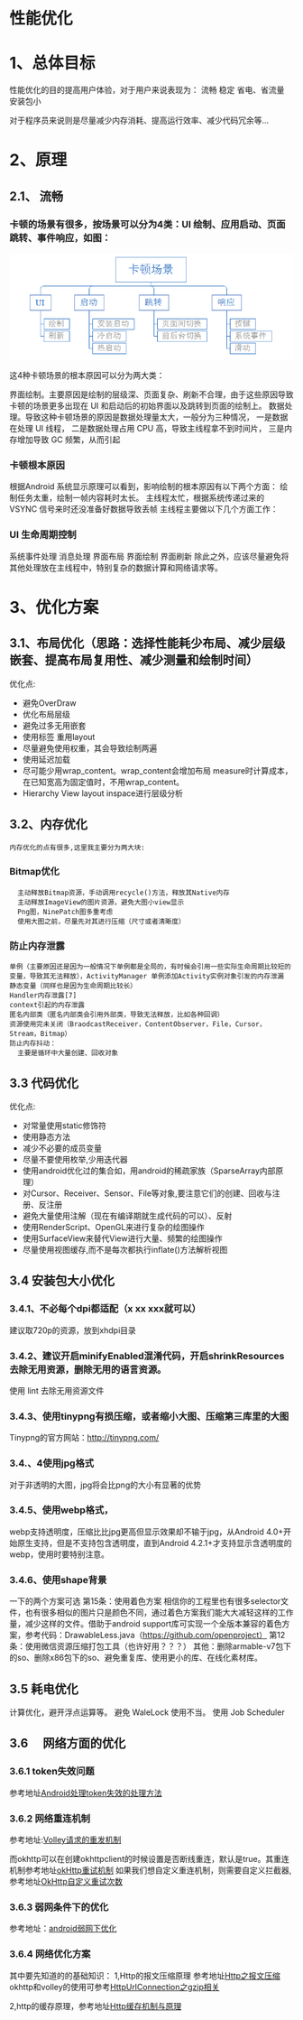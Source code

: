 性能优化
==================
# 1、总体目标
性能优化的目的提高用户体验，对于用户来说表现为：
  流畅
  稳定
  省电、省流量
  安装包小
  
  对于程序员来说则是尽量减少内存消耗、提高运行效率、减少代码冗余等...
  
# 2、原理
 ## 2.1、 流畅
  ### 卡顿的场景有很多，按场景可以分为4类：UI 绘制、应用启动、页面跳转、事件响应，如图：
  ![卡顿场景]( https://github.com/h616016784/android_qesAndSumUp/raw/master/pic/clipboard.png )
  
  这4种卡顿场景的根本原因可以分为两大类：

  界面绘制。主要原因是绘制的层级深、页面复杂、刷新不合理，由于这些原因导致卡顿的场景更多出现在 UI 和启动后的初始界面以及跳转到页面的绘制上。
  数据处理。导致这种卡顿场景的原因是数据处理量太大，一般分为三种情况，
    一是数据在处理 UI 线程，
    二是数据处理占用 CPU 高，导致主线程拿不到时间片，
    三是内存增加导致 GC 频繁，从而引起
    
 ### 卡顿根本原因
  根据Android 系统显示原理可以看到，影响绘制的根本原因有以下两个方面：
  绘制任务太重，绘制一帧内容耗时太长。
  主线程太忙，根据系统传递过来的 VSYNC 信号来时还没准备好数据导致丢帧
主线程主要做以下几个方面工作：
 ### UI 生命周期控制
  系统事件处理
  消息处理
  界面布局
  界面绘制
  界面刷新
  除此之外，应该尽量避免将其他处理放在主线程中，特别复杂的数据计算和网络请求等。
  
# 3、优化方案
 ## 3.1、布局优化（思路：选择性能耗少布局、减少层级嵌套、提高布局复用性、减少测量和绘制时间）
   优化点:
  - 避免OverDraw
  - 优化布局层级
  - 避免过多无用嵌套
  - 使用标签 重用layout
  - 尽量避免使用权重，其会导致绘制两遍
  - 使用延迟加载
  - 尽可能少用wrap_content。wrap_content会增加布局 measure时计算成本，在已知宽高为固定值时，不用wrap_content。
  - Hierarchy View  layout inspace进行层级分析
  
  ## 3.2、内存优化
    内存优化的点有很多,这里我主要分为两大块:
   ###  Bitmap优化
      主动释放Bitmap资源，手动调用recycle()方法，释放其Native内存
      主动释放ImageView的图片资源，避免大图小view显示
      Png图，NinePatch图多重考虑
      使用大图之前，尽量先对其进行压缩（尺寸或者清晰度）
   ### 防止内存泄露
    单例（主要原因还是因为一般情况下单例都是全局的，有时候会引用一些实际生命周期比较短的变量，导致其无法释放），ActivityManager 单例添加Activity实例对象引发的内存泄漏
    静态变量（同样也是因为生命周期比较长）
    Handler内存泄露[7]
    context引起的内存泄露
    匿名内部类（匿名内部类会引用外部类，导致无法释放，比如各种回调）
    资源使用完未关闭（BraodcastReceiver，ContentObserver，File，Cursor，Stream，Bitmap）
    防止内存抖动：
      主要是循环中大量创建、回收对象
    
   ## 3.3 代码优化
  优化点:
  - 对常量使用static修饰符
  - 使用静态方法
  - 减少不必要的成员变量
  - 尽量不要使用枚举,少用迭代器
  - 使用android优化过的集合如，用android的稀疏家族（SparseArray内部原理）
  - 对Cursor、Receiver、Sensor、File等对象,要注意它们的创建、回收与注册、反注册
  - 避免大量使用注解（现在有编译期就生成代码的可以）、反射
  - 使用RenderScript、OpenGL来进行复杂的绘图操作
  - 使用SurfaceView来替代View进行大量、频繁的绘图操作
  - 尽量使用视图缓存,而不是每次都执行inflate()方法解析视图
  
  ## 3.4 安装包大小优化
   ### 3.4.1、不必每个dpi都适配（x xx xxx就可以）
  建议取720p的资源，放到xhdpi目录
   ### 3.4.2、建议开启minifyEnabled混淆代码，开启shrinkResources去除无用资源，删除无用的语言资源。
   使用 lint 去除无用资源文件
   ### 3.4.3、使用tinypng有损压缩，或者缩小大图、压缩第三库里的大图
  Tinypng的官方网站：http://tinypng.com/
   ### 3.4.、4使用jpg格式
  对于非透明的大图，jpg将会比png的大小有显著的优势
   ### 3.4.5、使用webp格式，
  webp支持透明度，压缩比比jpg更高但显示效果却不输于jpg，从Android 4.0+开始原生支持，但是不支持包含透明度，直到Android 4.2.1+才支持显示含透明度的webp，使用时要特别注意。
  ### 3.4.6、使用shape背景
  一下的两个方案可选
  第15条：使用着色方案
  相信你的工程里也有很多selector文件，也有很多相似的图片只是颜色不同，通过着色方案我们能大大减轻这样的工作量，减少这样的文件。借助于android support库可实现一个全版本兼容的着色方案，参考代码：DrawableLess.java（https://github.com/openproject）
第12条：使用微信资源压缩打包工具（也许好用？？？）
其他：删除armable-v7包下的so、删除x86包下的so、避免重复库、使用更小的库、在线化素材库。
  ## 3.5 耗电优化
  计算优化，避开浮点运算等。
  避免 WaleLock 使用不当。
  使用 Job Scheduler
  ## 3.6 　网络方面的优化
  ### 3.6.1 token失效问题
  参考地址[Android处理token失效的处理方法](https://blog.csdn.net/xulike1990/article/details/60581466)
  ### 3.6.2 网络重连机制
  参考地址:[Volley请求的重发机制](https://blog.csdn.net/jez/article/details/85762630)
  
  而okhttp可以在创建okhttpclient的时候设置是否断线重连，默认是true。其重连机制参考地址[okHttp重试机制](https://blog.csdn.net/fengrui_sd/article/details/79004691)
  如果我们想自定义重连机制，则需要自定义拦截器, 参考地址[OkHttp自定义重试次数](https://blog.csdn.net/zhousenshan/article/details/86664768)
   ### 3.6.3 弱网条件下的优化
   参考地址：[android弱网下优化](https://blog.csdn.net/u010648159/article/details/76511786)
   ### 3.6.4 网络优化方案
   其中要先知道的的基础知识：
   1,Http的报文压缩原理  参考地址[Http之报文压缩](https://blog.csdn.net/lvxiangan/article/details/77568801)
   okhttp和volley的使用可参考[HttpUrlConnection之gzip相关](https://blog.csdn.net/devilnov/article/details/53540585)
   
   2,http的缓存原理，参考地址[Http缓存机制与原理](https://blog.csdn.net/jutal_ljt/article/details/80021545)
   
